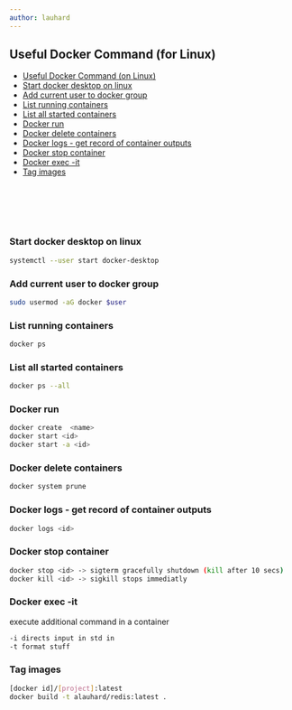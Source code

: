 ```yaml
---
author: lauhard
---
```

<!-- <!-- markdownlint-disable -->
## Useful Docker Command (for Linux) 

<!-- TOC tocDepth:2..3 chapterDepth:2..6 -->

- [Useful Docker Command (on Linux)](#useful-docker-command-on-linux)
- [Start docker desktop on linux](#start-docker-desktop-on-linux)
- [Add current user to docker group](#add-current-user-to-docker-group)
- [List running containers](#list-running-containers)
- [List all started containers](#list-all-started-containers)
- [Docker run](#docker-run)
- [Docker delete containers](#docker-delete-containers)
- [Docker logs - get record of container outputs](#docker-logs---get-record-of-container-outputs)
- [Docker stop container](#docker-stop-container)
- [Docker exec -it](#docker-exec--it)
- [Tag images](#tag-images)

<!-- /TOC -->

<br>
<br>
<br>
<br>

### Start docker desktop on linux 
``` bash
systemctl --user start docker-desktop
```

### Add current user to docker group
``` bash
sudo usermod -aG docker $user
```

### List running containers
``` bash
docker ps
```

### List all started containers
``` bash
docker ps --all
```

### Docker run
``` bash
docker create  <name>
docker start <id>
docker start -a <id>
```

### Docker delete containers
``` bash
docker system prune
```

### Docker logs - get record of container outputs
``` bash
docker logs <id>
```

### Docker stop container

``` bash
docker stop <id> -> sigterm gracefully shutdown (kill after 10 secs)
docker kill <id> -> sigkill stops immediatly
```

### Docker exec -it
execute additional command in a container
``` bash
-i directs input in std in
-t format stuff
```

### Tag images
``` bash
[docker id]/[project]:latest
docker build -t alauhard/redis:latest .
```


